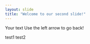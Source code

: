 ```yaml
---
layout: slide
title: "Welcome to our second slide!"
---
```

Your text
Use the left arrow to go back!

test1
test2